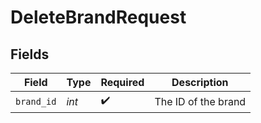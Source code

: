 # DeleteBrandRequest


## Fields

| Field               | Type                | Required            | Description         |
| ------------------- | ------------------- | ------------------- | ------------------- |
| `brand_id`          | *int*               | :heavy_check_mark:  | The ID of the brand |